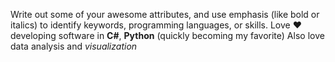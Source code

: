 Write out some of your awesome attributes, and use emphasis (like bold or italics) to identify keywords, programming languages, or skills. 
Love :heart: developing software in **C#**, **Python** (quickly becoming my favorite)
Also love data analysis and _visualization_
